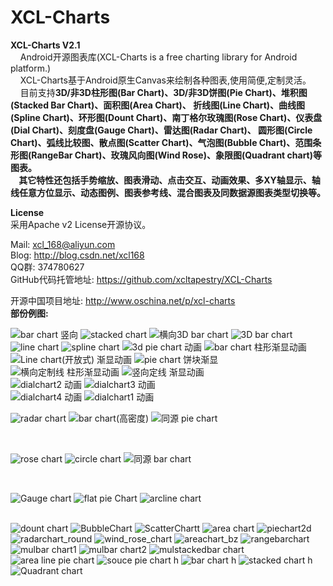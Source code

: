 XCL-Charts
==========

<b>XCL-Charts V2.1</b><br/>
 &nbsp;&nbsp;&nbsp;&nbsp;Android开源图表库(XCL-Charts is a free charting library for Android platform.) <br/>
 &nbsp;&nbsp;&nbsp;&nbsp;XCL-Charts基于Android原生Canvas来绘制各种图表,使用简便,定制灵活。<br/>
 &nbsp;&nbsp;&nbsp;&nbsp;目前支持<b>3D/非3D柱形图(Bar Chart)、3D/非3D饼图(Pie Chart)、堆积图(Stacked Bar Chart)、面积图(Area Chart)、
 折线图(Line Chart)、曲线图(Spline Chart)、环形图(Dount Chart)、南丁格尔玫瑰图(Rose Chart)、仪表盘(Dial Chart)、刻度盘(Gauge Chart)、雷达图(Radar Chart)、
 圆形图(Circle Chart)、弧线比较图、散点图(Scatter Chart)、气泡图(Bubble Chart)、范围条形图(RangeBar Chart)、玫瑰风向图(Wind Rose)、象限图(Quadrant chart)等图表。<br/>
 &nbsp;&nbsp;&nbsp;&nbsp;其它特性还包括手势缩放、图表滑动、点击交互、动画效果、多XY轴显示、轴线任意方位显示、动态图例、图表参考线、混合图表及同数据源图表类型切换等。</b><br/> 
 
 <b>License</b><br/>
      采用Apache v2 License开源协议。<br/>
 
 Mail: xcl_168@aliyun.com <br/>
 Blog: http://blog.csdn.net/xcl168 <br/>
 QQ群: 374780627
<br/> 
GitHub代码托管地址:
https://github.com/xcltapestry/XCL-Charts <br/>		

开源中国项目地址:
http://www.oschina.net/p/xcl-charts
<br/>
 <b>部份例图:</b><br/> 

 <img src="http://img.blog.csdn.net/20140929210006405" alt="bar chart 竖向" />
   <img src="http://img.blog.csdn.net/20140927225047486" alt="stacked chart" />
  <img src="http://img.blog.csdn.net/20141008195423602" alt="横向3D bar chart " />  

 <img src="http://img.blog.csdn.net/20140929210049071" alt="3D bar chart" />
 <img src="http://img.blog.csdn.net/20141026175026701?watermark/2/text/aHR0cDovL2Jsb2cuY3Nkbi5uZXQveGNsMTY4/font/5a6L5L2T/fontsize/400/fill/I0JBQkFCMA==/dissolve/70/gravity/SouthEast" alt="line chart" />
  <img src="http://img.blog.csdn.net/20140929205707316" alt="spline chart" />

<img src="http://img.blog.csdn.net/20140701205543936" alt="3d pie chart 动画" />
<img src="http://img.blog.csdn.net/20140701205633076" alt="bar chart 柱形渐显动画" />

<img src="http://img.blog.csdn.net/20140701205702014" alt="Line chart(开放式) 渐显动画" />
<img src="http://img.blog.csdn.net/20140706140434609" alt="pie chart 饼块渐显" />
 <br/>
<img src="http://img.blog.csdn.net/20140701205807534" alt="横向定制线 柱形渐显动画" />
<img src="http://img.blog.csdn.net/20140701205927890" alt="竖向定线 渐显动画" />

 <br/>
<img src="http://img.blog.csdn.net/20140810114004828" alt="dialchart2 动画" />
<img src="http://img.blog.csdn.net/20140810114030796" alt="dialchart3 动画" />

 <br/>
<img src="http://img.blog.csdn.net/20140810114309276" alt="dialchart4 动画" />
<img src="http://img.blog.csdn.net/20140810114121636?watermark/2/text/aHR0cDovL2Jsb2cuY3Nkbi5uZXQveGNsMTY4/font/5a6L5L2T/fontsize/400/fill/I0JBQkFCMA==/dissolve/70/gravity/Center" alt="dialchart1 动画" />
<br/>
<p>
<img src="http://img.blog.csdn.net/20140622203726093" alt="radar chart" />
<img src="http://img.blog.csdn.net/20140628212318281" alt="bar chart(高密度)" /> 
<img src="http://img.blog.csdn.net/20140706140637953" alt="同源 pie chart" />
 </p> 
  <br/>    
<p>

 <img src="http://img.blog.csdn.net/20140628215606296" alt="rose chart" />
 <img src="http://img.blog.csdn.net/20141020232722384" alt="circle chart" /> 
 <img src="http://img.blog.csdn.net/20140611213922187?watermark/2/text/aHR0cDovL2Jsb2cuY3Nkbi5uZXQveGNsMTY4/font/5a6L5L2T/fontsize/400/fill/I0JBQkFCMA==/dissolve/70/gravity/Center" alt="同源 bar chart" />
   </p>
 <br/>

   <p>
 <img src="http://img.blog.csdn.net/20141026173734266?watermark/2/text/aHR0cDovL2Jsb2cuY3Nkbi5uZXQveGNsMTY4/font/5a6L5L2T/fontsize/400/fill/I0JBQkFCMA==/dissolve/70/gravity/SouthEast" alt="Gauge chart" /> 
 <img src="http://img.blog.csdn.net/20141026173816339?watermark/2/text/aHR0cDovL2Jsb2cuY3Nkbi5uZXQveGNsMTY4/font/5a6L5L2T/fontsize/400/fill/I0JBQkFCMA==/dissolve/70/gravity/SouthEast" alt="flat pie Chart" />
 <img src="http://img.blog.csdn.net/20141026174027988?watermark/2/text/aHR0cDovL2Jsb2cuY3Nkbi5uZXQveGNsMTY4/font/5a6L5L2T/fontsize/400/fill/I0JBQkFCMA==/dissolve/70/gravity/SouthEast" alt="arcline chart" /> 
 
  </p>
 <br/>  
<img src="http://img.blog.csdn.net/20140929205751402" alt="dount chart" />
<img src="http://img.blog.csdn.net/20140929205853100" alt="BubbleChart" />

<img src="http://img.blog.csdn.net/20140929205933317" alt="ScatterChartt" />
<img src="http://img.blog.csdn.net/20140929210328035" alt="area chart" />  

<img src="http://img.blog.csdn.net/20141020201349022" alt="piechart2d" />
<img src="http://img.blog.csdn.net/20141026173927656?watermark/2/text/aHR0cDovL2Jsb2cuY3Nkbi5uZXQveGNsMTY4/font/5a6L5L2T/fontsize/400/fill/I0JBQkFCMA==/dissolve/70/gravity/SouthEast" alt="radarchart_round" />
<img src="http://img.blog.csdn.net/20141026173932576?watermark/2/text/aHR0cDovL2Jsb2cuY3Nkbi5uZXQveGNsMTY4/font/5a6L5L2T/fontsize/400/fill/I0JBQkFCMA==/dissolve/70/gravity/SouthEast" alt="wind_rose_chart" />
<img src="http://img.blog.csdn.net/20140830204725581" alt="areachart_bz" />
<img src="http://img.blog.csdn.net/20140927224825199" alt="rangebarchart" />

 <img src="http://img.blog.csdn.net/20141026173520745?watermark/2/text/aHR0cDovL2Jsb2cuY3Nkbi5uZXQveGNsMTY4/font/5a6L5L2T/fontsize/400/fill/I0JBQkFCMA==/dissolve/70/gravity/SouthEast  " alt="mulbar chart1" />
 <img src="http://img.blog.csdn.net/20141026173558715?watermark/2/text/aHR0cDovL2Jsb2cuY3Nkbi5uZXQveGNsMTY4/font/5a6L5L2T/fontsize/400/fill/I0JBQkFCMA==/dissolve/70/gravity/SouthEast" alt="mulbar chart2" />
 <img src="http://img.blog.csdn.net/20141026173628714?watermark/2/text/aHR0cDovL2Jsb2cuY3Nkbi5uZXQveGNsMTY4/font/5a6L5L2T/fontsize/400/fill/I0JBQkFCMA==/dissolve/70/gravity/SouthEast" alt="mulstackedbar chart" />
  
  <img src="http://img.blog.csdn.net/20141104231452875" alt="area line pie chart" />
  
 <img src="http://img.blog.csdn.net/20140611214102109?watermark/2/text/aHR0cDovL2Jsb2cuY3Nkbi5uZXQveGNsMTY4/font/5a6L5L2T/fontsize/400/fill/I0JBQkFCMA==/dissolve/70/gravity/Center" alt="souce pie chart h" />
 <img src="http://img.blog.csdn.net/20141026174556664?watermark/2/text/aHR0cDovL2Jsb2cuY3Nkbi5uZXQveGNsMTY4/font/5a6L5L2T/fontsize/400/fill/I0JBQkFCMA==/dissolve/70/gravity/SouthEast" alt="bar chart h" />
 <img src="http://img.blog.csdn.net/20141026174630595?watermark/2/text/aHR0cDovL2Jsb2cuY3Nkbi5uZXQveGNsMTY4/font/5a6L5L2T/fontsize/400/fill/I0JBQkFCMA==/dissolve/70/gravity/SouthEast" alt="stacked chart h" />
<img src="http://img.blog.csdn.net/20141106220544740" alt="Quadrant chart" />  
